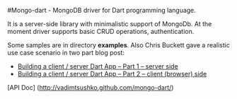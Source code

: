 #Mongo-dart - MongoDB driver for Dart programming language.

It is a server-side library with minimalistic support of MongoDb. At the moment driver supports basic CRUD operations, authentication.

Some samples are in directory **examples**. Also Chris Buckett gave a realistic use case scenario in two part blog post:

 - [Building a client / server Dart App – Part 1 – server side](http://blog.dartwatch.com/2012/03/building-client-server-dart-app-part-1.html)
 - [Building a client / server Dart App – Part 2 – client (browser) side](http://blog.dartwatch.com/2012/03/building-client-server-dart-app-part-2.html)


[API Doc] (http://vadimtsushko.github.com/mongo-dart/)